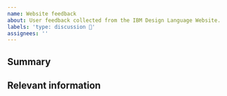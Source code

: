 ```yaml
---
name: Website feedback
about: User feedback collected from the IBM Design Language Website.
labels: 'type: discussion 💬'
assignees: ''
---
```


<!--

Thanks in advance for your feedback on the Carbon website!


-->

## Summary

## Relevant information

<!-- Provide as much useful information as you can -->
